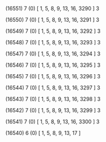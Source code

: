 (16551) 7 (0) [ 1, 5, 8, 9, 13, 16, 3290 ] 3 


(16550) 7 (0) [ 1, 5, 8, 9, 13, 16, 3291 ] 3 


(16549) 7 (0) [ 1, 5, 8, 9, 13, 16, 3292 ] 3 


(16548) 7 (0) [ 1, 5, 8, 9, 13, 16, 3293 ] 3 


(16547) 7 (0) [ 1, 5, 8, 9, 13, 16, 3294 ] 3 


(16546) 7 (0) [ 1, 5, 8, 9, 13, 16, 3295 ] 3 


(16545) 7 (0) [ 1, 5, 8, 9, 13, 16, 3296 ] 3 


(16544) 7 (0) [ 1, 5, 8, 9, 13, 16, 3297 ] 3 


(16543) 7 (0) [ 1, 5, 8, 9, 13, 16, 3298 ] 3 


(16542) 7 (0) [ 1, 5, 8, 9, 13, 16, 3299 ] 3 


(16541) 7 (0) [ 1, 5, 8, 9, 13, 16, 3300 ] 3 


(16540) 6 (0) [ 1, 5, 8, 9, 13, 17 ]  

